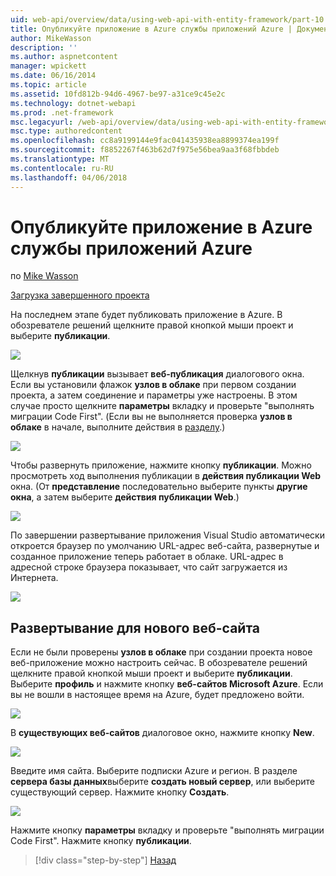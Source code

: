 ```yaml
---
uid: web-api/overview/data/using-web-api-with-entity-framework/part-10
title: Опубликуйте приложение в Azure службы приложений Azure | Документы Microsoft
author: MikeWasson
description: ''
ms.author: aspnetcontent
manager: wpickett
ms.date: 06/16/2014
ms.topic: article
ms.assetid: 10fd812b-94d6-4967-be97-a31ce9c45e2c
ms.technology: dotnet-webapi
ms.prod: .net-framework
msc.legacyurl: /web-api/overview/data/using-web-api-with-entity-framework/part-10
msc.type: authoredcontent
ms.openlocfilehash: cc8a9199144e9fac041435938ea8899374ea199f
ms.sourcegitcommit: f8852267f463b62d7f975e56bea9aa3f68fbbdeb
ms.translationtype: MT
ms.contentlocale: ru-RU
ms.lasthandoff: 04/06/2018
---
```

<a name="publish-the-app-to-azure-azure-app-service"></a>Опубликуйте приложение в Azure службы приложений Azure
====================
по [Mike Wasson](https://github.com/MikeWasson)

[Загрузка завершенного проекта](https://github.com/MikeWasson/BookService)

На последнем этапе будет публиковать приложение в Azure. В обозревателе решений щелкните правой кнопкой мыши проект и выберите **публикации**.

![](part-10/_static/image1.png)

Щелкнув **публикации** вызывает **веб-публикация** диалогового окна. Если вы установили флажок **узлов в облаке** при первом создании проекта, а затем соединение и параметры уже настроены. В этом случае просто щелкните **параметры** вкладку и проверьте &quot;выполнять миграции Code First&quot;. (Если вы не выполняется проверка **узлов в облаке** в начале, выполните действия в [разделу](#new-website).)

[![](part-10/_static/image3.png)](part-10/_static/image2.png)

Чтобы развернуть приложение, нажмите кнопку **публикации**. Можно просмотреть ход выполнения публикации в **действия публикации Web** окна. (От **представление** последовательно выберите пункты **другие окна**, а затем выберите **действия публикации Web**.)

![](part-10/_static/image4.png)

По завершении развертывание приложения Visual Studio автоматически откроется браузер по умолчанию URL-адрес веб-сайта, развернутые и созданное приложение теперь работает в облаке. URL-адрес в адресной строке браузера показывает, что сайт загружается из Интернета.

[![](part-10/_static/image6.png)](part-10/_static/image5.png)

<a id="new-website"></a>
## <a name="deploying-to-a-new-website"></a>Развертывание для нового веб-сайта

Если не были проверены **узлов в облаке** при создании проекта новое веб-приложение можно настроить сейчас. В обозревателе решений щелкните правой кнопкой мыши проект и выберите **публикации**. Выберите **профиль** и нажмите кнопку **веб-сайтов Microsoft Azure**. Если вы не вошли в настоящее время на Azure, будет предложено войти.

[![](part-10/_static/image8.png)](part-10/_static/image7.png)

В **существующих веб-сайтов** диалоговое окно, нажмите кнопку **New**.

![](part-10/_static/image9.png)

Введите имя сайта. Выберите подписки Azure и регион. В разделе **сервера базы данных**выберите **создать новый сервер**, или выберите существующий сервер. Нажмите кнопку **Создать**.

[![](part-10/_static/image11.png)](part-10/_static/image10.png)

Нажмите кнопку **параметры** вкладку и проверьте &quot;выполнять миграции Code First&quot;. Нажмите кнопку **публикации**.

> [!div class="step-by-step"]
> [Назад](part-9.md)
